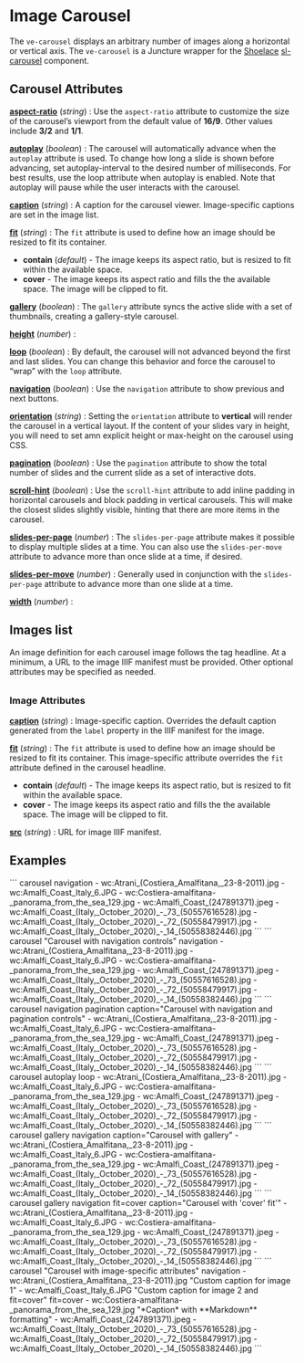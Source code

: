 # Image Carousel

<style> 
    .markdown-section h2 ~ p > strong > a { color: crimson; font-size: 110%; text-decoration: none; }
    .markdown-section table { 
        margin-left:3rem; 
        width: calc(100% - 6rem); 
        border:1px solid #555;
    }
    .markdown-section td, .markdown-section th {
        border:1px solid #555;
        padding: 8px;
        line-height: 1.2;
    }
    .markdown-section th {
        background-color:#E2F0F7;
        font-weight:bold !important;
        text-align:center !important;
    }
    h3 {
        margin-top: 2em !important;
    }

</style>

The `ve-carousel` displays an arbitrary number of images along a horizontal or vertical axis.  The `ve-carousel` is a Juncture wrapper for the [Shoelace](https://shoelace.style/) [sl-carousel](https://shoelace.style/components/carousel) component.

## Carousel Attributes

**[aspect-ratio](#basic)** (_string_) :  Use the `aspect-ratio` attribute to customize the size of the carousel’s viewport from the default value of **16/9**.  Other values include **3/2** and **1/1**.

**[autoplay](#basic)** (_boolean_) :  The carousel will automatically advance when the `autoplay` attribute is used. To change how long a slide is shown before advancing, set autoplay-interval to the desired number of milliseconds. For best results, use the loop attribute when autoplay is enabled. Note that autoplay will pause while the user interacts with the carousel.

**[caption](#basic)** (_string_) :  A caption for the carousel viewer.  Image-specific captions are set in the image list.

**[fit](#basic)** (_string_) :  The `fit` attribute is used to define how an image should be resized to fit its container.

- **contain** (_default_) - The image keeps its aspect ratio, but is resized to fit within the available space.
- **cover** - The image keeps its aspect ratio and fills the the available space. The image will be clipped to fit.

**[gallery](#basic)** (_boolean_) :  The `gallery` attribute syncs the active slide with a set of thumbnails, creating a gallery-style carousel.

**[height](#basic)** (_number_) :  

**[loop](#basic)** (_boolean_) :  By default, the carousel will not advanced beyond the first and last slides. You can change this behavior and force the carousel to “wrap” with the `loop` attribute.

**[navigation](#basic)** (_boolean_) :  Use the `navigation` attribute to show previous and next buttons.

**[orientation](#basic)** (_string_) :  Setting the `orientation` attribute to **vertical** will render the carousel in a vertical layout. If the content of your slides vary in height, you will need to set amn explicit height or max-height on the carousel using CSS.

**[pagination](#basic)** (_boolean_) :  Use the `pagination` attribute to show the total number of slides and the current slide as a set of interactive dots.

**[scroll-hint](#basic)** (_boolean_) :  Use the `scroll-hint` attribute to add inline padding in horizontal carousels and block padding in vertical carousels. This will make the closest slides slightly visible, hinting that there are more items in the carousel.

**[slides-per-page](#basic)** (_number_) :  The `slides-per-page` attribute makes it possible to display multiple slides at a time. You can also use the `slides-per-move` attribute to advance more than once slide at a time, if desired.

**[slides-per-move](#basic)** (_number_) :  Generally used in conjunction with the `slides-per-page` attribute to advance more than one slide at a time.


**[width](#basic)** (_number_) :  

## Images list

An image definition for each carousel image follows the tag headline.  At a minimum, a URL to the image IIIF manifest must be provided.  Other optional attributes may be specified as needed.

### Image Attributes

**[caption](#basic)** (_string_) :  Image-specific caption.  Overrides the default caption generated from the `label` property in the IIIF manifest for the image.

**[fit](#basic)** (_string_) :  The `fit` attribute is used to define how an image should be resized to fit its container.  This image-specific attribute overrides the `fit` attribute defined in the carousel headline.

- **contain** (_default_) - The image keeps its aspect ratio, but is resized to fit within the available space.
- **cover** - The image keeps its aspect ratio and fills the the available space. The image will be clipped to fit.

**[src](#basic)** (_string_) :  URL for image IIIF manifest.


## Examples

<ve-snippet collapsible label="Basic Carousel with navigation controls">
```
carousel navigation
- wc:Atrani_(Costiera_Amalfitana,_23-8-2011).jpg
- wc:Amalfi_Coast_Italy_6.JPG
- wc:Costiera-amalfitana-_panorama_from_the_sea_129.jpg
- wc:Amalfi_Coast_(247891371).jpeg
- wc:Amalfi_Coast_(Italy,_October_2020)_-_73_(50557616528).jpg
- wc:Amalfi_Coast_(Italy,_October_2020)_-_72_(50558479917).jpg
- wc:Amalfi_Coast_(Italy,_October_2020)_-_14_(50558382446).jpg
```
</ve-snippet>

<ve-snippet collapsible label="Carousel with caption and navigation controls">
```
carousel "Carousel with navigation controls" navigation
- wc:Atrani_(Costiera_Amalfitana,_23-8-2011).jpg
- wc:Amalfi_Coast_Italy_6.JPG
- wc:Costiera-amalfitana-_panorama_from_the_sea_129.jpg
- wc:Amalfi_Coast_(247891371).jpeg
- wc:Amalfi_Coast_(Italy,_October_2020)_-_73_(50557616528).jpg
- wc:Amalfi_Coast_(Italy,_October_2020)_-_72_(50558479917).jpg
- wc:Amalfi_Coast_(Italy,_October_2020)_-_14_(50558382446).jpg
```
</ve-snippet>

<ve-snippet collapsible label="Carousel with caption, navigation and pagination controls">
```
carousel navigation pagination caption="Carousel with navigation and pagination controls"
- wc:Atrani_(Costiera_Amalfitana,_23-8-2011).jpg
- wc:Amalfi_Coast_Italy_6.JPG
- wc:Costiera-amalfitana-_panorama_from_the_sea_129.jpg
- wc:Amalfi_Coast_(247891371).jpeg
- wc:Amalfi_Coast_(Italy,_October_2020)_-_73_(50557616528).jpg
- wc:Amalfi_Coast_(Italy,_October_2020)_-_72_(50558479917).jpg
- wc:Amalfi_Coast_(Italy,_October_2020)_-_14_(50558382446).jpg
```
</ve-snippet>

<ve-snippet collapsible label="Carousel with autoplay and loop">
```
carousel autoplay loop
- wc:Atrani_(Costiera_Amalfitana,_23-8-2011).jpg
- wc:Amalfi_Coast_Italy_6.JPG
- wc:Costiera-amalfitana-_panorama_from_the_sea_129.jpg
- wc:Amalfi_Coast_(247891371).jpeg
- wc:Amalfi_Coast_(Italy,_October_2020)_-_73_(50557616528).jpg
- wc:Amalfi_Coast_(Italy,_October_2020)_-_72_(50558479917).jpg
- wc:Amalfi_Coast_(Italy,_October_2020)_-_14_(50558382446).jpg
```
</ve-snippet>

<ve-snippet collapsible label="Carousel with gallery">
```
carousel gallery navigation caption="Carousel with gallery"
- wc:Atrani_(Costiera_Amalfitana,_23-8-2011).jpg
- wc:Amalfi_Coast_Italy_6.JPG
- wc:Costiera-amalfitana-_panorama_from_the_sea_129.jpg
- wc:Amalfi_Coast_(247891371).jpeg
- wc:Amalfi_Coast_(Italy,_October_2020)_-_73_(50557616528).jpg
- wc:Amalfi_Coast_(Italy,_October_2020)_-_72_(50558479917).jpg
- wc:Amalfi_Coast_(Italy,_October_2020)_-_14_(50558382446).jpg
```
</ve-snippet>

<ve-snippet collapsible label="Carousel with gallery and 'cover' image fit">
```
carousel gallery navigation fit=cover caption="Carousel with 'cover' fit'"
- wc:Atrani_(Costiera_Amalfitana,_23-8-2011).jpg
- wc:Amalfi_Coast_Italy_6.JPG
- wc:Costiera-amalfitana-_panorama_from_the_sea_129.jpg
- wc:Amalfi_Coast_(247891371).jpeg
- wc:Amalfi_Coast_(Italy,_October_2020)_-_73_(50557616528).jpg
- wc:Amalfi_Coast_(Italy,_October_2020)_-_72_(50558479917).jpg
- wc:Amalfi_Coast_(Italy,_October_2020)_-_14_(50558382446).jpg
```
</ve-snippet>

<ve-snippet collapsible label="Carousel with image-specific attributes">
```
carousel "Carousel with image-specific attributes" navigation
- wc:Atrani_(Costiera_Amalfitana,_23-8-2011).jpg "Custom caption for image 1"
- wc:Amalfi_Coast_Italy_6.JPG "Custom caption for image 2 and fit=cover" fit=cover
- wc:Costiera-amalfitana-_panorama_from_the_sea_129.jpg "*Caption* with **Markdown** formatting"
- wc:Amalfi_Coast_(247891371).jpeg
- wc:Amalfi_Coast_(Italy,_October_2020)_-_73_(50557616528).jpg
- wc:Amalfi_Coast_(Italy,_October_2020)_-_72_(50558479917).jpg
- wc:Amalfi_Coast_(Italy,_October_2020)_-_14_(50558382446).jpg
```
</ve-snippet>
